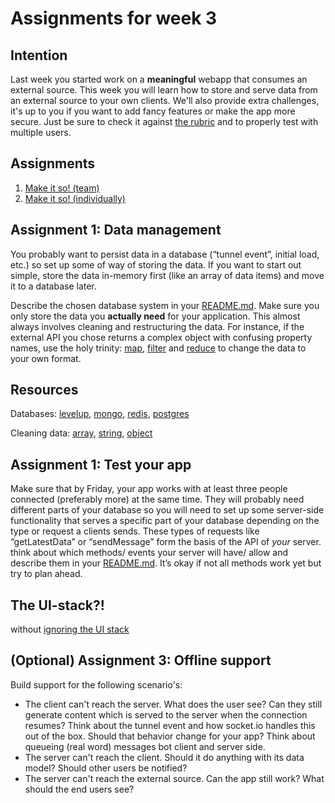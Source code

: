 # Assignments for week 3

## Intention
Last week you started work on a **meaningful** webapp that consumes an external source. This week you will learn how to store and serve data from an external source to your own clients. We'll also provide extra challenges, it's up to you if you want to add fancy features or make the app more secure. Just be sure to check it against [the rubric](https://github.com/cmda-minor-web/real-time-web-2021#grading) and to properly test with multiple users.

## Assignments
1. [Make it so! (team)](#assignment-1-make-it-so)
2. [Make it so! (individually)](#assignment-2-make-it-so)

## Assignment 1: Data management
You probably want to persist data in a database (“tunnel event”, initial load, etc.) so set up some of way of storing the data. If you want to start out simple, store the data in-memory first (like an array of data items) and move it to a database later. 

Describe the chosen database system in your [README.md](../README.md). Make sure you only store the data you **actually need** for your application. This almost always involves cleaning and restructuring the data. For instance, if the external API you chose returns a complex object with confusing property names, use the holy trinity: [map](https://developer.mozilla.org/en-US/docs/Web/JavaScript/Reference/Global_Objects/Array/map), [filter](https://developer.mozilla.org/en-US/docs/Web/JavaScript/Reference/Global_Objects/Array/filter) and [reduce](https://developer.mozilla.org/en-US/docs/Web/JavaScript/Reference/Global_Objects/Array/Reduce) to change the data to your own format.

## Resources
Databases: [levelup](https://github.com/level/levelup), [mongo](https://www.npmjs.com/package/mongodb), [redis](https://github.com/NodeRedis/node_redis), [postgres](https://github.com/brianc/node-postgres)

Cleaning data: [array](https://developer.mozilla.org/en-US/docs/Web/JavaScript/Reference/Global_Objects/Array), [string](https://developer.mozilla.org/en-US/docs/Web/JavaScript/Reference/Global_Objects/String/replace), [object](https://developer.mozilla.org/en-US/docs/Web/JavaScript/Reference/Global_Objects/Object)

## Assignment 1: Test your app
Make sure that by Friday, your app works with at least three people connected (preferably more) at the same time. They will probably need different parts of your database so you will need to set up some server-side functionality that serves a specific part of your database depending on the type or request a clients sends. These types of requests like “getLatestData” or “sendMessage” form the basis of the API of *your* server. think about which methods/ events your server will have/ allow and describe them in your [README.md](../README.md). It’s okay if not all methods work yet but try to plan ahead.

##  The UI-stack?!
without [ignoring the UI stack](https://www.scotthurff.com/posts/why-your-user-interface-is-awkward-youre-ignoring-the-ui-stack/)



## (Optional) Assignment 3: Offline support
Build support for the following scenario's:
- The client can't reach the server. What does the user see? Can they still generate content which is served to the server when the connection resumes? Think about the tunnel event and how socket.io handles this out of the box. Should that behavior change for your app? Think about queueing (real word) messages bot client and server side.
- The server can't reach the client. Should it do anything with its data model? Should other users be notified?
- The server can't reach the external source. Can the app still work? What should the end users see?

